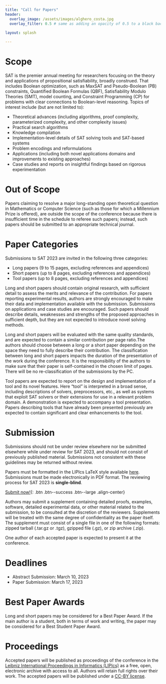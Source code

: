 ```yaml
---
title: "Call for Papers"
header:
  overlay_image: /assets/images/alghero_costa.jpg
  overlay_filter: 0.5 # same as adding an opacity of 0.5 to a black background
  
layout: splash

---
```


# Scope

SAT is the premier annual meeting for researchers focusing on the theory and applications of propositional satisfiability, broadly construed. That includes Boolean optimization, such as MaxSAT and Pseudo-Boolean (PB) constraints, Quantified Boolean Formulas (QBF), Satisfiability Modulo Theories (SMT), model counting, and Constraint Programming (CP) for problems with clear connections to Boolean-level reasoning. Topics of interest include (but are not limited to):
- Theoretical advances (including algorithms, proof complexity, parameterized complexity, and other complexity issues)
- Practical search algorithms
- Knowledge compilation
- Implementation-level details of SAT solving tools and SAT-based systems
- Problem encodings and reformulations
- Applications (including both novel applications domains and improvements to existing approaches)
- Case studies and reports on insightful findings based on rigorous experimentation

# Out of Scope

Papers claiming to resolve a major long-standing open theoretical question in Mathematics or Computer Science (such as those for which a Millennium Prize is offered), are outside the scope of the conference because there is insufficient time in the schedule to referee such papers; instead, such papers should be submitted to an appropriate technical journal.

# Paper Categories

Submissions to SAT 2023 are invited in the following three categories:

- Long papers (9 to 15 pages, excluding references and appendices)
- Short papers (up to 8 pages, excluding references and appendices)
- Tool papers (up to 8 pages, excluding references and appendices)

Long and short papers should contain original research, with sufficient detail to assess the merits and relevance of the contribution. For papers reporting experimental results, authors are strongly encouraged to make their data and implementation available with the submission. Submissions on applications and case studies are encouraged. Such papers should describe details, weaknesses and strengths of the proposed approaches in sufficient depth, but they are not expected to introduce novel solving methods.

Long and short papers will be evaluated with the same quality standards, and are expected to contain a similar contribution per page ratio.The authors should choose between a long or a short paper depending on the space they need to fully describe their contribution. The classification between long and short papers impacts the duration of the presentation of the work during the conference. It is the responsibility of the authors to make sure that their paper is self-contained in the chosen limit of pages. There will be no re-classification of the submissions by the PC.

Tool papers are expected to report on the design and implementation of a tool and its novel features. Here “tool” is interpreted in a broad sense, including descriptions of solvers, preprocessors, etc., as well as systems that exploit SAT solvers or their extensions for use in a relevant problem domain. A demonstration is expected to accompany a tool presentation. Papers describing tools that have already been presented previously are expected to contain significant and clear enhancements to the tool.

# Submission

Submissions should not be under review elsewhere nor be submitted elsewhere while under review for SAT 2023, and should not consist of previously published material. Submissions not consistent with these guidelines may be returned without review.

Papers must be formatted in the LIPIcs LaTeX style available [here](https://www.dagstuhl.de/en/publishing/series/details/LIPIcs#author). Submissions must be made electronically in PDF format. The reviewing process for SAT 2023 is **single-blind**.

[Submit now!](https://easychair.org/conferences/?conf=sat2023){: .btn .btn--success .btn--large .align-center}

Authors may submit a supplement containing detailed proofs, examples, software, detailed experimental data, or other material related to the submission, to be consulted at the discretion of the reviewers. Supplements will be treated with the same degree of confidentiality as the paper itself. The supplement must consist of a single file in one of the following formats: zipped tarball (.tar.gz or .tgz), gzipped file (.gz), or zip archive (.zip).

One author of each accepted paper is expected to present it at the conference.

# Deadlines

- Abstract Submission: March 10, 2023
- Paper Submission: March 17, 2023

# Best Paper Awards

Long and short papers may be considered for a Best Paper Award. If the main author is a student, both in terms of work and writing, the paper may be considered for a Best Student Paper Award.

# Proceedings

Accepted papers will be published as proceedings of the conference in the [​Leibniz International Proceedings in Informatics (LIPIcs)](https://www.dagstuhl.de/en/publications/lipics/)​ as a free, open, electronic archive with access to all. Authors will retain full rights over their work. The accepted papers will be published under a ​[CC-BY license](https://creativecommons.org/licenses/by/3.0)​. 

